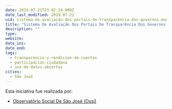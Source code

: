 ```yaml
---
date: 2019-07-21T23:02:24.000Z
date_last_modified: 2019-07-21
uid: sistema-de-avaliacão-dos-portais-de-transparencia-dos-governos-municipais
title: "Sistema De Avaliação Dos Portais De Transparência Dos Governos Municipais"
description: ""
type: 
website: 
date_ini: 
date_end: 
tags:
  - transparencia-y-rendicion-de-cuentas
  - participación-ciudadana
  - uso-de-datos-abiertos
cities: 
  - São José
---
```


Esta iniciativa fue realizada por:

- [Observatório Social De São José (Ossj)](/organizaciones/observatorio-social-de-são-jose-ossj)
